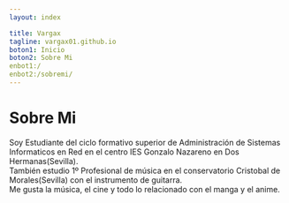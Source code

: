 ```yaml
---
layout: index

title: Vargax	
tagline: vargax01.github.io
boton1: Inicio
boton2: Sobre Mi
enbot1:/
enbot2:/sobremi/
---
```

# Sobre Mi

Soy Estudiante del ciclo formativo superior de Administración de Sistemas Informaticos en Red en el centro
IES Gonzalo Nazareno en Dos Hermanas(Sevilla).<br>
También estudio 1º Profesional de música en el conservatorio Cristobal de Morales(Sevilla) con el instrumento 
de guitarra.<br>
Me gusta la música, el cine y todo lo relacionado con el manga y el anime.

